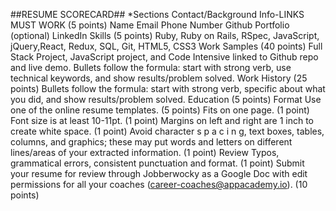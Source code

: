 

##RESUME SCORECARD##
*Sections
Contact/Background Info-LINKS MUST WORK (5 points)
Name
Email
Phone Number
Github
Portfolio (optional)
LinkedIn
Skills (5 points)
Ruby, Ruby on Rails, RSpec, JavaScript, jQuery,React, Redux, SQL, Git, HTML5, CSS3
Work Samples (40 points)
Full Stack Project, JavaScript project, and Code Intensive linked to Github repo and live demo.
Bullets follow the formula: start with strong verb, use technical keywords, and show results/problem solved.
Work History (25 points)
Bullets follow the formula:  start with strong verb, specific about what you did, and show results/problem solved.
Education (5 points)
Format 
Use one of the online resume templates. (5 points)
Fits on one page. (1 point)
Font size is at least 10-11pt. (1 point) 
Margins on left and right are 1 inch to create white space. (1 point)
Avoid character s p a c i n g, text boxes, tables, columns, and graphics; these may put words and letters on different lines/areas of your extracted information. (1 point)
Review
Typos, grammatical errors, consistent punctuation and format. (1 point)
Submit your resume for review through Jobberwocky as a Google Doc with edit permissions for all your coaches (career-coaches@appacademy.io). (10 points)
